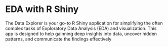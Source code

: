 # EDA with R Shiny

The Data Explorer is your go-to R Shiny application for simplifying the often complex tasks 
of Exploratory Data Analysis (EDA) and visualization. This app is designed to help gainning 
deep insights into data, uncover hidden patterns, and communicate the findings effectively
